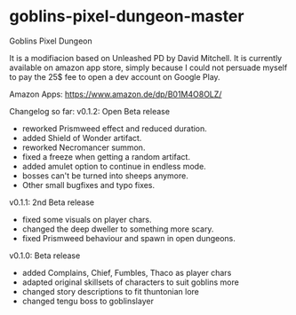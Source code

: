 # goblins-pixel-dungeon-master
Goblins Pixel Dungeon

 It is a modifiacion based on Unleashed PD by David Mitchell. 
 It is currently available on amazon app store, simply because I could not persuade myself to 
 pay the 25$ fee to open a dev account on Google Play.
 
 Amazon Apps: https://www.amazon.de/dp/B01M4O8OLZ/

Changelog so far: 
v0.1.2: Open Beta release 
- reworked Prismweed effect and reduced duration. 
- added Shield of Wonder artifact. 
- reworked Necromancer summon. 
- fixed a freeze when getting a random artifact. 
- added amulet option to continue in endless mode. 
- bosses can't be turned into sheeps anymore. 
- Other small bugfixes and typo fixes. 

v0.1.1: 2nd Beta release 
- fixed some visuals on player chars. 
- changed the deep dweller to something more scary. 
- fixed Prismweed behaviour and spawn in open dungeons. 

v0.1.0: Beta release 
- added Complains, Chief, Fumbles, Thaco as player chars 
- adapted original skillsets of characters to suit goblins more
- changed story descriptions to fit thuntonian lore 
- changed tengu boss to goblinslayer
